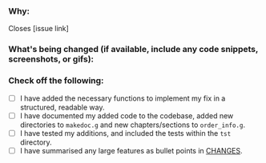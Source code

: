 <!--
Thank you for contributing to this project! You must fill out the information below before we can review this pull request. By explaining why you're making a change (or linking to an issue) and what changes you've made, we can triage your pull request to the best possible team for review.
-->

### Why:

Closes [issue link]

<!-- If there's an existing issue for your change, please link to it in the brackets above.
If there's _not_ an existing issue, please open one first to make it more likely that this update will be accepted: https://github.com/ZachNewbery/typeset/new/choose. -->

### What's being changed (if available, include any code snippets, screenshots, or gifs):

<!-- Let us know what you are changing. Share anything that could provide the most context. -->

### Check off the following:

- [ ] I have added the necessary functions to implement my fix in a structured, readable way.
- [ ] I have documented my added code to the codebase, added new directories to `makedoc.g` and new chapters/sections to `order_info.g`.
- [ ] I have tested my additions, and included the tests within the `tst` directory.
- [ ] I have summarised any large features as bullet points in [CHANGES](CHANGES).
